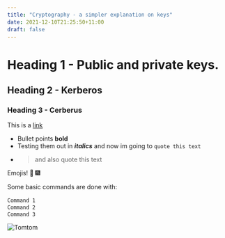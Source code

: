 ```yaml
---
title: "Cryptography - a simpler explanation on keys"
date: 2021-12-10T21:25:50+11:00
draft: false
---
```


# Heading 1 - Public and private keys.
## Heading 2 - Kerberos
### Heading 3 - Cerberus

This is a [link](https://www.pexels.com/photo/selective-focus-photography-of-orange-tabby-cat-1170986/)

* Bullet points **bold**
* Testing them out in ***italics*** and now im going to `quote this text`
* >and also quote this text

Emojis!
:tada:
:fireworks:

Some basic commands are done with:
```
Command 1
Command 2
Command 3
```

![Tomtom](resources\_gen\images\avatar.jpg)

